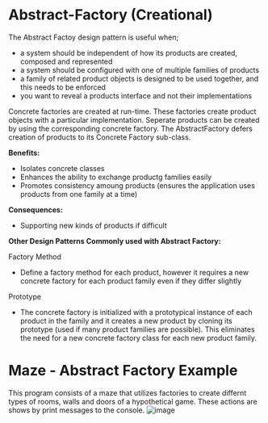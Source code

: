 # Abstract-Factory (Creational)
The Abstract Factoy design pattern is useful when;
- a system should be independent of how its products are created, composed and represented
- a system should be configured with one of multiple families of products
- a family of related product objects is designed to be used together, and this needs to be enforced
- you want to reveal a products interface and not their implementations

Concrete factories are created at run-time. These factories create product objects with a particular implementation. Seperate products can be created by using the corresponding concrete factory. The AbstractFactory defers creation of products to its Concrete Factory sub-class.

**Benefits:**
- Isolates concrete classes
- Enhances the ability to exchange productg families easily
- Promotes consistency amoung products (ensures the application uses products from one family at a time)


**Consequences:**
- Supporting new kinds of products if difficult

**Other Design Patterns Commonly used with Abstract Factory:**

Factory Method 
- Define a factory method for each product, however it requires a new concrete factory for each product family even if they differ slightly

Prototype
- The concrete factory is initialized with a prototypical instance of each product in the family and it creates a new product by cloning its prototype (used if many product families are possible). This eliminates the need for a new concrete factory class for each new product family.

# Maze - Abstract Factory Example
This program consists of a maze that utilizes factories to create differnt types of rooms, walls and doors of a hypothetical game. These actions are shows by print messages to the console.
![image](https://github.com/evan-placenis/Abstract-Factory/assets/112578037/7803212d-0d00-42ab-92f5-445357a38a69)


